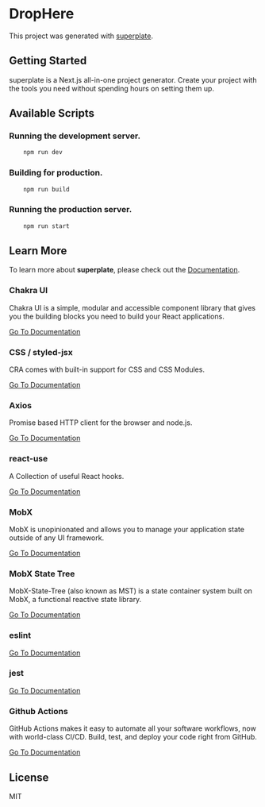 # DropHere

This project was generated with [superplate](https://github.com/pankod/superplate).

## Getting Started

superplate is a Next.js all-in-one project generator. Create your project with the tools you need without spending hours on setting them up.

## Available Scripts

### Running the development server.

```bash
    npm run dev
```

### Building for production.

```bash
    npm run build
```

### Running the production server.

```bash
    npm run start
```

## Learn More

To learn more about **superplate**, please check out the [Documentation](https://github.com/pankod/superplate).

### **Chakra UI**

Chakra UI is a simple, modular and accessible component library that gives you the building blocks you need to build your React applications.

[Go To Documentation](https://chakra-ui.com/docs/getting-started)

### **CSS / styled-jsx**

CRA comes with built-in support for CSS and CSS Modules.

[Go To Documentation](https://create-react-app.dev/docs/adding-a-stylesheets)

### **Axios**

Promise based HTTP client for the browser and node.js.

[Go To Documentation](https://github.com/axios/axios)

### **react-use**

A Collection of useful React hooks.

[Go To Documentation](https://github.com/streamich/react-use)

### **MobX**

MobX is unopinionated and allows you to manage your application state outside of any UI framework.

[Go To Documentation](https://mobx.js.org/README.html)

### **MobX State Tree**

MobX-State-Tree (also known as MST) is a state container system built on MobX, a functional reactive state library.

[Go To Documentation](https://mobx-state-tree.js.org/intro/welcome)

### **eslint**

[Go To Documentation]()

### **jest**

[Go To Documentation]()

### **Github Actions**

GitHub Actions makes it easy to automate all your software workflows, now with world-class CI/CD. Build, test, and deploy your code right from GitHub.

[Go To Documentation](https://docs.github.com/en/actions)

## License

MIT
